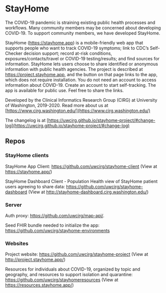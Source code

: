 # StayHome
The COVID-19 pandemic is straining existing public health processes and workflows. Many community members may be concerned about developing COVID-19. To support community members, we have developed StayHome.

StayHome (https://stayhome.app) is a mobile-friendly web app that supports people who want to track COVID-19 symptoms; link to CDC’s Self-Checker decision support; record at-risk conditions, exposures/contacts/travel or COVID-19 testing/results; and find sources for information. StayHome lets users choose to share identified or anonymous information with public health agencies. The project is described at https://project.stayhome.app, and the button on that page links to the app, which does not require installation. You do not need an account to access information about COVID-19. Create an account to start self-tracking. The app is available for public use. Feel free to share the links.

Developed by the Clinical Informatics Research Group (CIRG) at University of Washington, 2019-2020. Read more about us at [https://www.cirg.washington.edu/](https://www.cirg.washington.edu/)

The changelog is at [https://uwcirg.github.io/stayhome-project/#change-log](https://uwcirg.github.io/stayhome-project/#change-log)

## Repos
### StayHome clients

StayHome App Client: https://github.com/uwcirg/stayhome-client (View at https://stayhome.app/)

StayHome Dashboard Client - Population Health view of StayHome patient users agreeing to share data: https://github.com/uwcirg/stayhome-dashboard (View at http://stayhome-dashboard.cirg.washington.edu/)

### Server
Auth proxy: https://github.com/uwcirg/map-api/.

Seed FHIR bundle needed to initialize the app: https://github.com/uwcirg/stayhome-environments


### Websites
Project website: https://github.com/uwcirg/stayhome-project (View at http://project.stayhome.app/)

Resources for individuals about COVID-19, organized by topic and geography, and resources to support isolation and quarantine:     https://github.com/uwcirg/stayhomeresources (View at https://resources.stayhome.app/)
